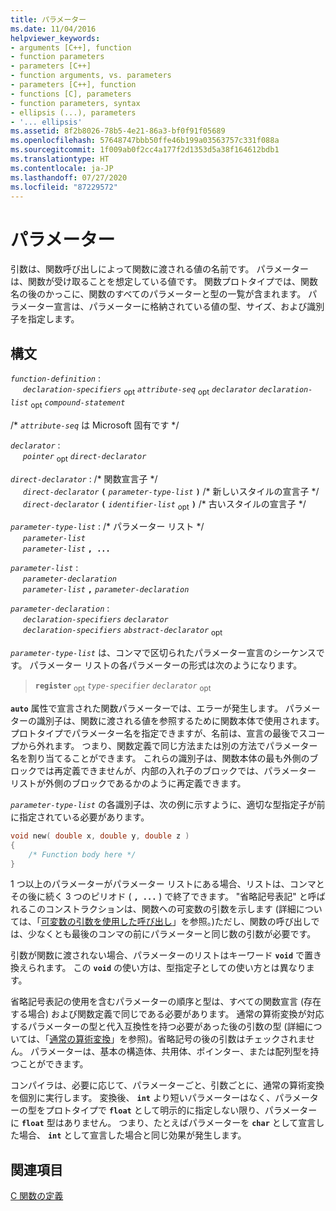 ```yaml
---
title: パラメーター
ms.date: 11/04/2016
helpviewer_keywords:
- arguments [C++], function
- function parameters
- parameters [C++]
- function arguments, vs. parameters
- parameters [C++], function
- functions [C], parameters
- function parameters, syntax
- ellipsis (...), parameters
- '... ellipsis'
ms.assetid: 8f2b8026-78b5-4e21-86a3-bf0f91f05689
ms.openlocfilehash: 57648747bbb50ffe46b199a03563757c331f088a
ms.sourcegitcommit: 1f009ab0f2cc4a177f2d1353d5a38f164612bdb1
ms.translationtype: HT
ms.contentlocale: ja-JP
ms.lasthandoff: 07/27/2020
ms.locfileid: "87229572"
---
```

# <a name="parameters"></a>パラメーター

引数は、関数呼び出しによって関数に渡される値の名前です。 パラメーターは、関数が受け取ることを想定している値です。 関数プロトタイプでは、関数名の後のかっこに、関数のすべてのパラメーターと型の一覧が含まれます。 パラメーター宣言は、パラメーターに格納されている値の型、サイズ、および識別子を指定します。

## <a name="syntax"></a>構文

*`function-definition`* :<br/>
&nbsp;&nbsp;&nbsp;&nbsp; *`declaration-specifiers`* <sub>opt</sub> *`attribute-seq`* <sub>opt</sub> *`declarator`* *`declaration-list`* <sub>opt</sub> *`compound-statement`*

/\* *`attribute-seq`* は Microsoft 固有です \*/

*`declarator`* :<br/>
&nbsp;&nbsp;&nbsp;&nbsp; *`pointer`* <sub>opt</sub> *`direct-declarator`*

*`direct-declarator`* : /\* 関数宣言子 \*/<br/>
&nbsp;&nbsp;&nbsp;&nbsp; *`direct-declarator`*  **`(`**  *`parameter-type-list`*  **`)`**  /\* 新しいスタイルの宣言子 \*/<br/>
&nbsp;&nbsp;&nbsp;&nbsp; *`direct-declarator`*  **`(`**  *`identifier-list`* <sub>opt</sub> **`)`**  /\* 古いスタイルの宣言子 \*/

*`parameter-type-list`* : /\* パラメーター リスト \*/<br/>
&nbsp;&nbsp;&nbsp;&nbsp; *`parameter-list`* <br/>
&nbsp;&nbsp;&nbsp;&nbsp; *`parameter-list`* **`, ...`**

*`parameter-list`* :<br/>
&nbsp;&nbsp;&nbsp;&nbsp; *`parameter-declaration`*<br/>
&nbsp;&nbsp;&nbsp;&nbsp; *`parameter-list`* **`,`**  *`parameter-declaration`*

*`parameter-declaration`* :<br/>
&nbsp;&nbsp;&nbsp;&nbsp; *`declaration-specifiers`* *`declarator`*<br/>
&nbsp;&nbsp;&nbsp;&nbsp; *`declaration-specifiers`* *`abstract-declarator`* <sub>opt</sub>

*`parameter-type-list`* は、コンマで区切られたパラメーター宣言のシーケンスです。 パラメーター リストの各パラメーターの形式は次のようになります。

> **`register`** <sub>opt</sub> *`type-specifier`* *`declarator`* <sub>opt</sub>

**`auto`** 属性で宣言された関数パラメーターでは、エラーが発生します。 パラメーターの識別子は、関数に渡される値を参照するために関数本体で使用されます。 プロトタイプでパラメーター名を指定できますが、名前は、宣言の最後でスコープから外れます。 つまり、関数定義で同じ方法または別の方法でパラメーター名を割り当てることができます。 これらの識別子は、関数本体の最も外側のブロックでは再定義できませんが、内部の入れ子のブロックでは、パラメーター リストが外側のブロックであるかのように再定義できます。

*`parameter-type-list`* の各識別子は、次の例に示すように、適切な型指定子が前に指定されている必要があります。

```C
void new( double x, double y, double z )
{
    /* Function body here */
}
```

1 つ以上のパラメーターがパラメーター リストにある場合、リストは、コンマとその後に続く 3 つのピリオド ( **`, ...`** ) で終了できます。 "省略記号表記" と呼ばれるこのコンストラクションは、関数への可変数の引数を示します (詳細については、「[可変数の引数を使用した呼び出し](../c-language/calls-with-a-variable-number-of-arguments.md)」を参照。)ただし、関数の呼び出しでは、少なくとも最後のコンマの前にパラメーターと同じ数の引数が必要です。

引数が関数に渡されない場合、パラメーターのリストはキーワード **`void`** で置き換えられます。 この **`void`** の使い方は、型指定子としての使い方とは異なります。

省略記号表記の使用を含むパラメーターの順序と型は、すべての関数宣言 (存在する場合) および関数定義で同じである必要があります。 通常の算術変換が対応するパラメーターの型と代入互換性を持つ必要があった後の引数の型 (詳細については、「[通常の算術変換](../c-language/usual-arithmetic-conversions.md)」を参照)。省略記号の後の引数はチェックされません。 パラメーターは、基本の構造体、共用体、ポインター、または配列型を持つことができます。

コンパイラは、必要に応じて、パラメーターごと、引数ごとに、通常の算術変換を個別に実行します。 変換後、 **`int`** より短いパラメーターはなく、パラメーターの型をプロトタイプで **`float`** として明示的に指定しない限り、パラメーターに **`float`** 型はありません。 つまり、たとえばパラメーターを **`char`** として宣言した場合、 **`int`** として宣言した場合と同じ効果が発生します。

## <a name="see-also"></a>関連項目

[C 関数の定義](../c-language/c-function-definitions.md)
